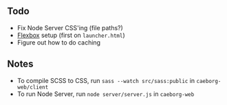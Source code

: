 ## Todo
* Fix Node Server CSS'ing (file paths?)
* [Flexbox](https://www.youtube.com/watch?v=fYq5PXgSsbE) setup (first on `launcher.html`)
* Figure out how to do caching

## Notes
* To compile SCSS to CSS, run `sass --watch src/sass:public` in `caeborg-web/client`
* To run Node Server, run `node server/server.js` in `caeborg-web`

